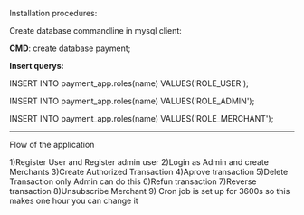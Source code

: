 Installation procedures:

Create database commandline in mysql client:

**CMD**: create database payment;

**Insert querys:**

INSERT INTO payment_app.roles(name) VALUES('ROLE_USER');

INSERT INTO payment_app.roles(name) VALUES('ROLE_ADMIN');

INSERT INTO payment_app.roles(name) VALUES('ROLE_MERCHANT');

----------------------------------------------------------
Flow of the application

1)Register User and Register admin user
2)Login as Admin and create Merchants
3)Create Authorized Transaction
4)Aprove transaction
5)Delete Transaction only Admin can do this
6)Refun transaction
7)Reverse transaction
8)Unsubscribe Merchant
9) Cron job is set up for 3600s so this makes one hour you can change it